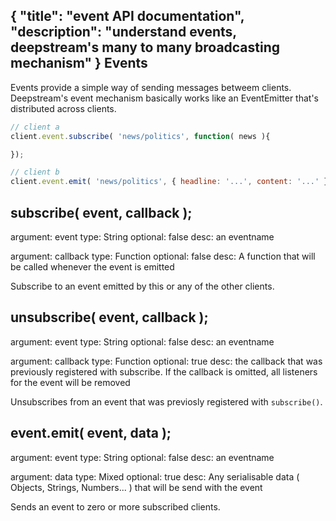 {
	"title": "event API documentation",
	"description": "understand events, deepstream's many to many broadcasting mechanism"
}
Events
-------------------------
Events provide a simple way of sending messages betweem clients. Deepstream's event mechanism basically works like an EventEmitter that's distributed across clients.

```javascript
// client a
client.event.subscribe( 'news/politics', function( news ){

});

// client b
client.event.emit( 'news/politics', { headline: '...', content: '...' });
```

subscribe( event, callback );
-----------------------------
argument: event
type: String
optional: false
desc: an eventname

argument: callback
type: Function
optional: false
desc: A function that will be called whenever the event is emitted

Subscribe to an event emitted by this or any of the other clients.

unsubscribe( event, callback );
-----------------------------
argument: event
type: String
optional: false
desc: an eventname

argument: callback
type: Function
optional: true
desc: the callback that was previously registered with subscribe. If the callback is omitted, all listeners for the event will be removed

Unsubscribes from an event that was previosly registered with `subscribe()`.

event.emit( event, data );
------------------------------
argument: event
type: String
optional: false
desc: an eventname

argument: data
type: Mixed
optional: true
desc: Any serialisable data ( Objects, Strings, Numbers... ) that will be send with the event

Sends an event to zero or more subscribed clients.

</div>
